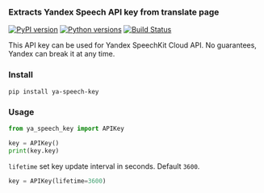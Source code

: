 ### Extracts Yandex Speech API key from translate page
[![PyPI version](https://img.shields.io/pypi/v/ya-speech-key.svg)](https://pypi.org/project/ya-speech-key)
[![Python versions](https://img.shields.io/pypi/pyversions/ya-speech-key.svg)](https://pypi.org/project/ya-speech-key)
[![Build Status](https://travis-ci.org/Aculeasis/ya-speech-key.svg?branch=master)](https://travis-ci.org/Aculeasis/ya-speech-key)

This API key can be used for Yandex SpeechKit Cloud API. No guarantees, Yandex can break it at any time.

### Install
`pip install ya-speech-key`

### Usage
```python
from ya_speech_key import APIKey

key = APIKey()
print(key.key)
```

`lifetime` set key update interval in seconds. Default `3600`.

```python
key = APIKey(lifetime=3600)
```

